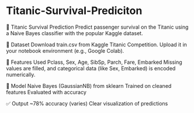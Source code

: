 # Titanic-Survival-Prediciton
🚢 Titanic Survival Prediction
Predict passenger survival on the Titanic using a Naive Bayes classifier with the popular Kaggle dataset.

📂 Dataset
Download train.csv from Kaggle Titanic Competition.
Upload it in your notebook environment (e.g., Google Colab).

🧪 Features Used
Pclass, Sex, Age, SibSp, Parch, Fare, Embarked
Missing values are filled, and categorical data (like Sex, Embarked) is encoded numerically.

🧠 Model
Naive Bayes (GaussianNB) from sklearn
Trained on cleaned features
Evaluated with accuracy

✅ Output
~78% accuracy (varies)
Clear visualization of predictions
